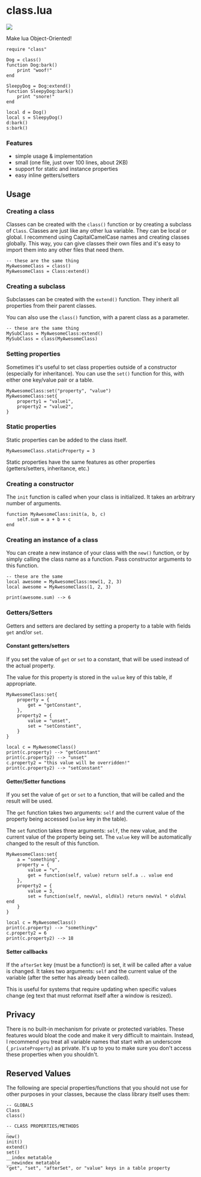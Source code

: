 # class.lua

<img src="https://travis-ci.org/jonstoler/class.lua.svg" />

Make lua Object-Oriented!

	require "class"
	
	Dog = class()
	function Dog:bark()
		print "woof!"
	end

	SleepyDog = Dog:extend()
	function SleepyDog:bark()
		print "snore!"
	end

	local d = Dog()
	local s = SleepyDog()
	d:bark()
	s:bark()

### Features

- simple usage & implementation
- small (one file, just over 100 lines, about 2KB)
- support for static and instance properties
- easy inline getters/setters

## Usage

### Creating a class

Classes can be created with the `class()` function or by creating a subclass of `Class`. Classes are just like any other lua variable. They can be local or global. I recommend using CapitalCamelCase names and creating classes globally. This way, you can give classes their own files and it's easy to import them into any other files that need them.

	-- these are the same thing
	MyAwesomeClass = class()
	MyAwesomeClass = Class:extend()

### Creating a subclass

Subclasses can be created with the `extend()` function. They inherit all properties from their parent classes. 

You can also use the `class()` function, with a parent class as a parameter.

	-- these are the same thing
	MySubClass = MyAwesomeClass:extend()
	MySubClass = class(MyAwesomeClass)

### Setting properties

Sometimes it's useful to set class properties outside of a constructor (especially for inheritance). You can use the `set()` function for this, with either one key/value pair or a table.

	MyAwesomeClass:set("property", "value")
	MyAwesomeClass:set{
		property1 = "value1",
		property2 = "value2",
	}

### Static properties

Static properties can be added to the class itself.

	MyAwesomeClass.staticProperty = 3

Static properties have the same features as other properties (getters/setters, inheritance, etc.)

### Creating a constructor

The `init` function is called when your class is initialized. It takes an arbitrary number of arguments.

	function MyAwesomeClass:init(a, b, c)
		self.sum = a + b + c
	end

### Creating an instance of a class

You can create a new instance of your class with the `new()` function, or by simply calling the class name as a function. Pass constructor arguments to this function.

	-- these are the same
	local awesome = MyAwesomeClass:new(1, 2, 3)
	local awesome = MyAwesomeClass(1, 2, 3)

	print(awesome.sum) --> 6

### Getters/Setters

Getters and setters are declared by setting a property to a table with fields `get` and/or `set`.

#### Constant getters/setters

If you set the value of `get` or `set` to a constant, that will be used instead of the actual property.

The value for this property is stored in the `value` key of this table, if appropriate.

	MyAwesomeClass:set{
		property = {
			get = "getConstant",
		},
		property2 = {
			value = "unset",
			set = "setConstant",
		}
	}

	local c = MyAwesomeClass()
	print(c.property) --> "getConstant"
	print(c.property2) --> "unset"
	c.property2 = "this value will be overridden!"
	print(c.property2) --> "setConstant"

#### Getter/Setter functions

If you set the value of `get` or `set` to a function, that will be called and the result will be used.

The `get` function takes two arguments: `self` and the current value of the property being accessed (`value` key in the table).

The `set` function takes three arguments: `self`, the new value, and the current value of the property being set. The `value` key will be automatically changed to the result of this function.

	MyAwesomeClass:set{
		a = "something",
		property = {
			value = "v",
			get = function(self, value) return self.a .. value end
		},
		property2 = {
			value = 3,
			set = function(self, newVal, oldVal) return newVal * oldVal end
		}
	}

	local c = MyAwesomeClass()
	print(c.property) --> "somethingv"
	c.property2 = 6
	print(c.property2) --> 18

#### Setter callbacks

If the `afterSet` key (must be a function!) is set, it will be called after a value is changed. It takes two arguments: `self` and the current value of the variable (after the setter has already been called).

This is useful for systems that require updating when specific values change (eg text that must reformat itself after a window is resized).

## Privacy

There is no built-in mechanism for private or protected variables. These features would bloat the code and make it very difficult to maintain. Instead, I recommend you treat all variable names that start with an underscore (`_privateProperty`) as private. It's up to you to make sure you don't access these properties when you shouldn't.

## Reserved Values

The following are special properties/functions that you should not use for other purposes in your classes, because the class library itself uses them:

	-- GLOBALS
	Class
	class()

	-- CLASS PROPERTIES/METHODS
	_
	new()
	init()
	extend()
	set()
	__index metatable
	__newindex metatable
	"get", "set", "afterSet", or "value" keys in a table property
